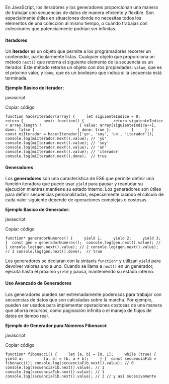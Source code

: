 En JavaScript, los iteradores y los generadores proporcionan una manera de trabajar con secuencias de datos de manera eficiente y flexible. Son especialmente útiles en situaciones donde no necesitas todos los elementos de una colección al mismo tiempo, o cuando trabajas con colecciones que potencialmente podrían ser infinitas.

#### Iteradores

Un **iterador** es un objeto que permite a los programadores recorrer un contenedor, particularmente listas. Cualquier objeto que proporciona un método `next()` que retorna el siguiente elemento de la secuencia es un iterador. Este método retorna un objeto con dos propiedades: `value`, que es el próximo valor, y `done`, que es un booleano que indica si la secuencia está terminada.

**Ejemplo Básico de Iterador:**

javascript

Copiar código

`function hacerIterador(array) {     let siguienteIndice = 0;          return {         next: function() {             return siguienteIndice < array.length ?                 { value: array[siguienteIndice++], done: false } :                 { done: true };         }     }; }  const miIterador = hacerIterador(['yo', 'soy', 'un', 'iterador']); console.log(miIterador.next().value); // 'yo' console.log(miIterador.next().value); // 'soy' console.log(miIterador.next().value); // 'un' console.log(miIterador.next().value); // 'iterador' console.log(miIterador.next().done);  // true`

#### Generadores

Los **generadores** son una característica de ES6 que permite definir una función iteradora que puede usar `yield` para pausar y reanudar su ejecución mientras mantiene su estado interno. Los generadores son útiles para definir secuencias personalizadas, especialmente cuando el cálculo de cada valor siguiente depende de operaciones complejas o costosas.

**Ejemplo Básico de Generador:**

javascript

Copiar código

`function* generadorNumeros() {     yield 1;     yield 2;     yield 3; }  const gen = generadorNumeros();  console.log(gen.next().value); // 1 console.log(gen.next().value); // 2 console.log(gen.next().value); // 3 console.log(gen.next().done);  // true`

Los generadores se declaran con la sintaxis `function*` y utilizan `yield` para devolver valores uno a uno. Cuando se llama a `next()` en un generador, ejecuta hasta el próximo `yield` y pausa, manteniendo su estado interno.

#### Uso Avanzado de Generadores

Los generadores pueden ser extremadamente poderosos para trabajar con secuencias de datos que son calculadas sobre la marcha. Por ejemplo, pueden ser usados para implementar operaciones costosas de una manera que ahorra recursos, como paginación infinita o el manejo de flujos de datos en tiempo real.

**Ejemplo de Generador para Números Fibonacci:**

javascript

Copiar código

`function* fibonacci() {     let [a, b] = [0, 1];     while (true) {         yield a;         [a, b] = [b, a + b];     } }  const secuenciaFib = fibonacci(); console.log(secuenciaFib.next().value); // 0 console.log(secuenciaFib.next().value); // 1 console.log(secuenciaFib.next().value); // 1 console.log(secuenciaFib.next().value); // 2 // y así sucesivamente`